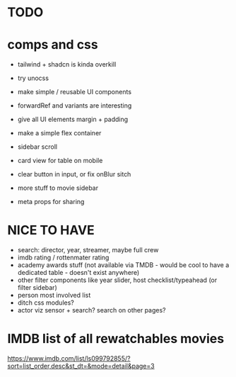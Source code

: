 # TODO

# comps and css

- tailwind + shadcn is kinda overkill
- try unocss
- make simple / reusable UI components
- forwardRef and variants are interesting
- give all UI elements margin + padding
- make a simple flex container

- sidebar scroll
- card view for table on mobile
- clear button in input, or fix onBlur sitch
- more stuff to movie sidebar
- meta props for sharing

# NICE TO HAVE

- search: director, year, streamer, maybe full crew
- imdb rating / rottenmater rating
- academy awards stuff (not available via TMDB - would be cool to have a dedicated table - doesn't exist anywhere)
- other filter components like year slider, host checklist/typeahead (or filter sidebar)
- person most involved list
- ditch css modules?
- actor viz sensor + search? search on other pages?

# IMDB list of all rewatchables movies

https://www.imdb.com/list/ls099792855/?sort=list_order,desc&st_dt=&mode=detail&page=3
